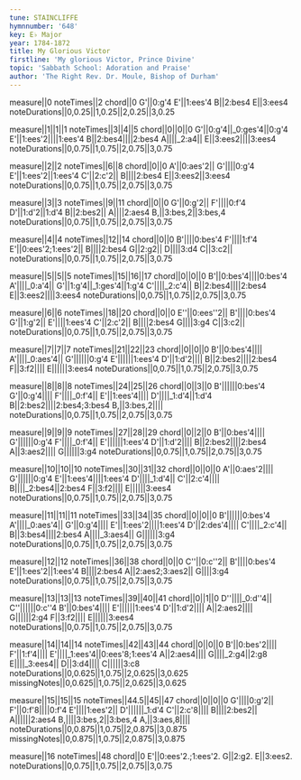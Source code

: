 ```yaml
---
tune: STAINCLIFFE
hymnnumber: '648'
key: E♭ Major
year: 1784-1872
title: My Glorious Victor
firstline: 'My glorious Victor, Prince Divine'
topic: 'Sabbath School: Adoration and Praise'
author: 'The Right Rev. Dr. Moule, Bishop of Durham'
---
```

measure||0
noteTimes||2
chord||0
G'||0:g'4
E'||1:ees'4
B||2:bes4
E||3:ees4
noteDurations||0,0.25||1,0.25||2,0.25||3,0.25

measure||1||1||1
noteTimes||3||4||5
chord||0||0||0
G'||0:g'4||_0:ges'4||0:g'4
E'||1:ees'2||||1:ees'4
B||2:bes4||||2:bes4
A||||_2:a4||
E||3:ees2||||3:ees4
noteDurations||0,0.75||1,0.75||2,0.75||3,0.75

measure||2||2
noteTimes||6||8
chord||0||0
A'||0:aes'2||
G'||||0:g'4
E'||1:ees'2||1:ees'4
C'||2:c'2||
B||||2:bes4
E||3:ees2||3:ees4
noteDurations||0,0.75||1,0.75||2,0.75||3,0.75

measure||3||3
noteTimes||9||11
chord||0||0
G'||0:g'2||
F'||||0:f'4
D'||1:d'2||1:d'4
B||2:bes2||
A||||2:aes4
B,||3:bes,2||3:bes,4
noteDurations||0,0.75||1,0.75||2,0.75||3,0.75

measure||4||4
noteTimes||12||14
chord||0||0
B'||||0:bes'4
F'||||1:f'4
E'||0:ees'2;1:ees'2||
B||||2:bes4
G||2:g2||
D||||3:d4
C||3:c2||
noteDurations||0,0.75||1,0.75||2,0.75||3,0.75

measure||5||5||5
noteTimes||15||16||17
chord||0||0||0
B'||0:bes'4||||0:bes'4
A'||||_0:a'4||
G'||1:g'4||_1:ges'4||1:g'4
C'||||_2:c'4||
B||2:bes4||||2:bes4
E||3:ees2||||3:ees4
noteDurations||0,0.75||1,0.75||2,0.75||3,0.75

measure||6||6
noteTimes||18||20
chord||0||0
E''||0:ees''2||
B'||||0:bes'4
G'||1:g'2||
E'||||1:ees'4
C'||2:c'2||
B||||2:bes4
G||||3:g4
C||3:c2||
noteDurations||0,0.75||1,0.75||2,0.75||3,0.75

measure||7||7||7
noteTimes||21||22||23
chord||0||0||0
B'||0:bes'4||||
A'||||_0:aes'4||
G'||||||0:g'4
E'||||||1:ees'4
D'||1:d'2||||
B||2:bes2||||2:bes4
F||3:f2||||
E||||||3:ees4
noteDurations||0,0.75||1,0.75||2,0.75||3,0.75

measure||8||8||8
noteTimes||24||25||26
chord||0||3||0
B'||||||0:bes'4
G'||0:g'4||||
F'||||_0:f'4||
E'||1:ees'4||||
D'||||_1:d'4||1:d'4
B||2:bes2||||2:bes4;3:bes4
B,||3:bes,2||||
noteDurations||0,0.75||1,0.75||2,0.75||3,0.75

measure||9||9||9
noteTimes||27||28||29
chord||0||2||0
B'||0:bes'4||||
G'||||||0:g'4
F'||||_0:f'4||
E'||||||1:ees'4
D'||1:d'2||||
B||2:bes2||||2:bes4
A||3:aes2||||
G||||||3:g4
noteDurations||0,0.75||1,0.75||2,0.75||3,0.75

measure||10||10||10
noteTimes||30||31||32
chord||0||0||0
A'||0:aes'2||||
G'||||||0:g'4
E'||1:ees'4||||1:ees'4
D'||||_1:d'4||
C'||2:c'4||||
B||||_2:bes4||2:bes4
F||3:f2||||
E||||||3:ees4
noteDurations||0,0.75||1,0.75||2,0.75||3,0.75

measure||11||11||11
noteTimes||33||34||35
chord||0||0||0
B'||||||0:bes'4
A'||||_0:aes'4||
G'||0:g'4||||
E'||1:ees'2||||1:ees'4
D'||2:des'4||||
C'||||_2:c'4||
B||3:bes4||||2:bes4
A||||_3:aes4||
G||||||3:g4
noteDurations||0,0.75||1,0.75||2,0.75||3,0.75

measure||12||12
noteTimes||36||38
chord||0||0
C''||0:c''2||
B'||||0:bes'4
E'||1:ees'2||1:ees'4
B||||2:bes4
A||2:aes2;3:aes2||
G||||3:g4
noteDurations||0,0.75||1,0.75||2,0.75||3,0.75

measure||13||13||13
noteTimes||39||40||41
chord||0||1||0
D''||||_0:d''4||
C''||||||0:c''4
B'||0:bes'4||||
E'||||||1:ees'4
D'||1:d'2||||
A||2:aes2||||
G||||||2:g4
F||3:f2||||
E||||||3:ees4
noteDurations||0,0.75||1,0.75||2,0.75||3,0.75

measure||14||14||14
noteTimes||42||43||44
chord||0||0||0
B'||0:bes'2||||
F'||1:f'4||||
E'||||_1:ees'4||0:ees'8;1:ees'4
A||2:aes4||||
G||||_2:g4||2:g8
E||||_3:ees4||
D||3:d4||||
C||||||3:c8
noteDurations||0,0.625||1,0.75||2,0.625||3,0.625
missingNotes||0,0.625||1,0.75||2,0.625||3,0.625

measure||15||15||15
noteTimes||44.5||45||47
chord||0||0||0
G'||||0:g'2||
F'||0:f'8||||0:f'4
E'||||1:ees'2||
D'||||||_1:d'4
C'||2:c'8||||
B||||2:bes2||
A||||||2:aes4
B,||||3:bes,2||3:bes,4
A,||3:aes,8||||
noteDurations||0,0.875||1,0.75||2,0.875||3,0.875
missingNotes||0,0.875||1,0.75||2,0.875||3,0.875

measure||16
noteTimes||48
chord||0
E'||0:ees'2.;1:ees'2.
G||2:g2.
E||3:ees2.
noteDurations||0,0.75||1,0.75||2,0.75||3,0.75

